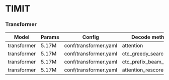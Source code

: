 # TIMIT

### Transformer
| Model | Params | Config | Decode method | Loss |  PER |
| --- | --- | --- | --- | --- | --- |
| transformer | 5.17M | conf/transformer.yaml | attention              | 46.41119385 | 0.469993 |
| transformer | 5.17M | conf/transformer.yaml | ctc_greedy_search      | 46.41119385 | 0.297713 |
| transformer | 5.17M | conf/transformer.yaml | ctc_prefix_beam_search | 46.41119385 | 0.293555 |
| transformer | 5.17M | conf/transformer.yaml | attention_rescore      | 46.41119385 | 0.281081 |

